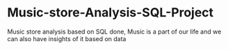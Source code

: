 # Music-store-Analysis-SQL-Project
 Music store analysis based on SQL done, Music is a part of our life and we can also have insights of it based on data 
